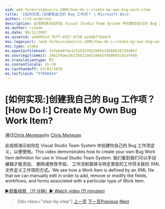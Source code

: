 ```yaml
---
uid: web-forms/videos/vs-2005/how-do-i-create-my-own-bug-work-item
title: '[如何实现:]创建我自己的 Bug 工作项？ | Microsoft Docs'
author: rick-anderson
description: 此视频演示如何在 Visual Studio Team System 中创建你自己的 Bug 工作项定义，以便使用。 我们看到如何将工作项定义的 XML 文件...
ms.author: riande
ms.date: 06/12/2007
ms.assetid: ab0805a3-76ff-4557-8750-a24d0f79a4c9
msc.legacyurl: /web-forms/videos/vs-2005/how-do-i-create-my-own-bug-work-item
msc.type: video
ms.openlocfilehash: fafe6a0f4e1c525252921805e33b68638729d8bf
ms.sourcegitcommit: 24b1f6decbb17bb22a45166e5fdb0845c65af498
ms.translationtype: MT
ms.contentlocale: zh-CN
ms.lasthandoff: 03/01/2019
ms.locfileid: "57056814"
---
```

<a name="how-do-i-create-my-own-bug-work-item"></a><span data-ttu-id="73dd1-105">[如何实现:]创建我自己的 Bug 工作项？</span><span class="sxs-lookup"><span data-stu-id="73dd1-105">[How Do I:] Create My Own Bug Work Item?</span></span>
====================
<span data-ttu-id="73dd1-106">通过[Chris Menegay](https://twitter.com/CMenegay)</span><span class="sxs-lookup"><span data-stu-id="73dd1-106">by [Chris Menegay](https://twitter.com/CMenegay)</span></span>

<span data-ttu-id="73dd1-107">此视频演示如何在 Visual Studio Team System 中创建你自己的 Bug 工作项定义，以便使用。</span><span class="sxs-lookup"><span data-stu-id="73dd1-107">This video demonstrates how to create your own Bug Work Item definition for use in Visual Studio Team System.</span></span> <span data-ttu-id="73dd1-108">我们看到我们可以手动编辑才能添加、 删除或修改字段、 工作流和窗体与特定类型的工作项关联的 XML 文件定义工作项的方式。</span><span class="sxs-lookup"><span data-stu-id="73dd1-108">We see how a Work Item is defined by an XML file that we can manually edit in order to add, remove or modify the fields, workflows, and forms associated with a particular type of Work Item.</span></span>

[<span data-ttu-id="73dd1-109">&#9654;观看视频 （11 分钟）</span><span class="sxs-lookup"><span data-stu-id="73dd1-109">&#9654; Watch video (11 minutes)</span></span>](https://channel9.msdn.com/Blogs/ASP-NET-Site-Videos/how-do-i-create-my-own-bug-work-item)

> [!div class="step-by-step"]
> <span data-ttu-id="73dd1-110">[上一页](how-do-i-integrate-defect-tracking-with-testing.md)
> [下一页](how-do-i-write-code-more-quickly-with-unit-tests.md)</span><span class="sxs-lookup"><span data-stu-id="73dd1-110">[Previous](how-do-i-integrate-defect-tracking-with-testing.md)
[Next](how-do-i-write-code-more-quickly-with-unit-tests.md)</span></span>
